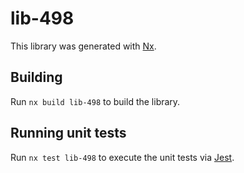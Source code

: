 # lib-498

This library was generated with [Nx](https://nx.dev).

## Building

Run `nx build lib-498` to build the library.

## Running unit tests

Run `nx test lib-498` to execute the unit tests via [Jest](https://jestjs.io).

